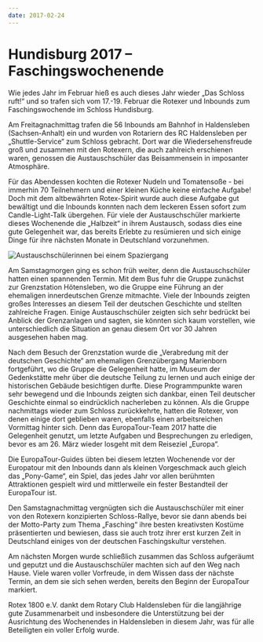 ```yaml
---
date: 2017-02-24
---
```


# Hundisburg 2017 – Faschingswochenende
Wie jedes Jahr im Februar hieß es auch dieses Jahr wieder „Das Schloss ruft!“
und so trafen sich vom 17.-19. Februar die Rotexer und Inbounds zum
Faschingswochende im Schloss Hundisburg.

Am Freitagnachmittag trafen die 56 Inbounds am Bahnhof in Haldensleben
(Sachsen-Anhalt) ein und wurden von Rotariern des RC Haldensleben per
„Shuttle-Service“ zum Schloss gebracht. Dort war die Wiedersehensfreude groß und
zusammen mit den Rotexern, die auch zahlreich erschienen waren, genossen die
Austauschschüler das Beisammensein in imposanter Atmosphäre.

Für das Abendessen kochten die Rotexer Nudeln und Tomatensoße - bei immerhin 70
Teilnehmern und einer kleinen Küche keine einfache Aufgabe! Doch mit dem
altbewährten Rotex-Spirit wurde auch diese Aufgabe gut bewältigt und die
Inbounds konnten nach dem leckeren Essen sofort zum Candle-Light-Talk übergehen.
Für viele der Austauschschüler markierte dieses Wochenende die „Halbzeit“ in
ihrem Austausch, sodass dies eine gute Gelegenheit war, das bereits Erlebte zu
resümieren und sich einige Dinge für ihre nächsten Monate in Deutschland
vorzunehmen.

![Austauschschülerinnen bei einem Spaziergang](/img/2017-hundisburg.jpg)

Am Samstagmorgen ging es schon früh weiter, denn die Austauschschüler hatten
einen spannenden Termin. Mit dem Bus fuhr die Gruppe zunächst zur Grenzstation
Hötensleben, wo die Gruppe eine Führung an der ehemaligen innerdeutschen Grenze
mitmachte. Viele der Inbounds zeigten großes Interesses an diesem Teil der
deutschen Geschichte und stellten zahlreiche Fragen. Einige Austauschschüler
zeigten sich sehr bedrückt bei Anblick der Grenzanlagen und sagten, sie könnten
sich kaum vorstellen, wie unterschiedlich die Situation an genau diesem Ort vor
30 Jahren ausgesehen haben mag.

Nach dem Besuch der Grenzstation wurde die „Verabredung mit der deutschen
Geschichte“ am ehemaligen Grenzübergang Marienborn fortgeführt, wo die Gruppe
die Gelegenheit hatte, im Museum der Gedenkstätte mehr über die deutsche Teilung
zu lernen und auch einige der historischen Gebäude besichtigen durfte. Diese
Programmpunkte waren sehr bewegend und die Inbounds zeigten sich dankbar, einen
Teil deutscher Geschichte einmal so eindrücklich nacherleben zu können. Als die
Gruppe nachmittags wieder zum Schloss zurückkehrte, hatten die Rotexer, von
denen einige dort geblieben waren, ebenfalls einen arbeitsreichen Vormittag
hinter sich. Denn das EuropaTour-Team 2017 hatte die Gelegenheit genutzt, um
letzte Aufgaben und Besprechungen zu erledigen, bevor es am 26. März wieder
losgeht mit dem Reiseziel „Europa“.

Die EuropaTour-Guides übten bei diesem letzten Wochenende vor der Europatour mit
den Inbounds dann als kleinen Vorgeschmack auch gleich das „Pony-Game“, ein
Spiel, das jedes Jahr vor allen berühmten Attraktionen gespielt wird und
mittlerweile ein fester Bestandteil der EuropaTour ist.

Den Samstagnachmittag vergnügten sich die Austauschschüler mit einer von den
Rotexern konzipierten Schloss-Rallye, bevor sie dann abends bei der Motto-Party
zum Thema „Fasching“ ihre besten kreativsten Kostüme präsentierten und bewiesen,
dass sie auch trotz ihrer erst kurzen Zeit in Deutschland einiges von der
deutschen Faschingskultur verstehen.

Am nächsten Morgen wurde schließlich zusammen das Schloss aufgeräumt und geputzt
und die Austauschschüler machten sich auf den Weg nach Hause. Viele waren voller
Vorfreude, in dem Wissen dass der nächste Termin, an dem sie sich sehen werden,
bereits den Beginn der EuropaTour markiert.

Rotex 1800 e.V. dankt dem Rotary Club Haldensleben für die langjährige gute
Zusammenarbeit und insbesondere die Unterstützung bei der Ausrichtung des
Wochenendes in Haldensleben in diesem Jahr, was für alle Beteiligten ein voller
Erfolg wurde.